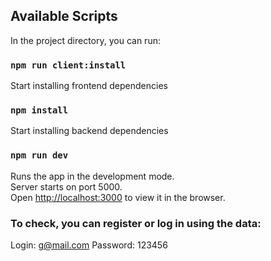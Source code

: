 ## Available Scripts

In the project directory, you can run:

### `npm run client:install`

Start installing frontend dependencies

### `npm install`

Start installing backend dependencies

### `npm run dev`

Runs the app in the development mode.<br /> Server starts on port 5000. <br/>
Open [http://localhost:3000](http://localhost:3000) to view it in the browser.

### To check, you can register or log in using the data:

Login: g@mail.com Password: 123456

